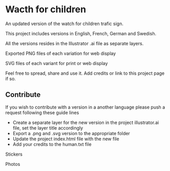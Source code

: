 Wacth for children
=========================

An updated version of the watch for children trafic sign. 

This project includes versions in English, French, German and Swedish. 

All the versions resides in the Illustrator .ai file as separate layers. 

Exported PNG files of each variation for web display

SVG files of each variant for print or web display


Feel free to spread, share and use it. Add credits or link to this project page if so.

Contribute
----------- 

If you wish to contribute with a version in a another language please push a request following these guide lines

* Create a separate layer for the new version in the project illustrator.ai file, set the layer title accordingly
* Export a .png and .svg version to the appropriate folder
* Update the project index.html file with the new file 
* Add your credits to the human.txt file

Stickers

Photos